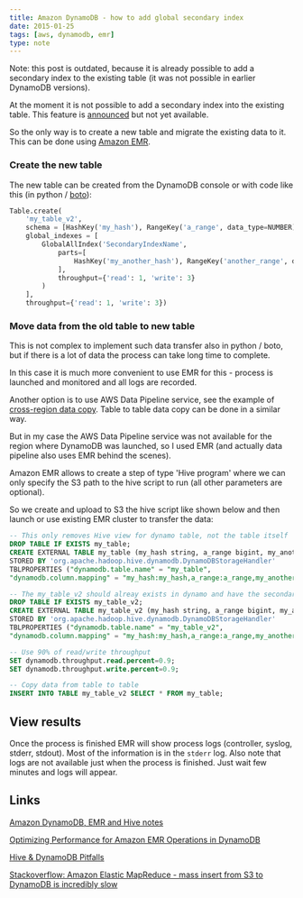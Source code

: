 ```yaml
---
title: Amazon DynamoDB - how to add global secondary index
date: 2015-01-25
tags: [aws, dynamodb, emr]
type: note
---
```


Note: this post is outdated, because it is already possible to add a secondary index to the existing table (it was not possible in earlier DynamoDB versions).

At the moment it is not possible to add a secondary index into the existing table.
This feature is [announced](https://forums.aws.amazon.com/ann.jspa?annID=2650) but not yet available.

So the only way is to create a new table and migrate the existing data to it.
This can be done using [Amazon EMR](http://docs.aws.amazon.com/ElasticMapReduce/latest/DeveloperGuide/emr-what-is-emr.html).
<!-- more -->

### Create the new table

The new table can be created from the DynamoDB console or with code like this (in python / [boto](http://boto.readthedocs.org/en/latest/ref/dynamodb.html)):

```python
Table.create(
    'my_table_v2',
    schema = [HashKey('my_hash'), RangeKey('a_range', data_type=NUMBER)],
    global_indexes = [
        GlobalAllIndex('SecondaryIndexName',
            parts=[
                HashKey('my_another_hash'), RangeKey('another_range', data_type=NUMBER)
            ],
            throughput={'read': 1, 'write': 3}
        )
    ],
    throughput={'read': 1, 'write': 3})
```

### Move data from the old table to new table

This is not complex to implement such data transfer also in python / boto, but if there is a lot of data the process can take long time to complete.

In this case it is much more convenient to use EMR for this - process is launched and monitored and all logs are recorded.

Another option is to use AWS Data Pipeline service, see the example of [cross-region data copy](http://docs.aws.amazon.com/datapipeline/latest/DeveloperGuide/dp-crossregion-ddb.html). Table to table data copy can be done in a similar way.

But in my case the AWS Data Pipeline service was not available for the region where DynamoDB was launched, so I used EMR (and actually data pipeline also uses EMR behind the scenes).

Amazon EMR allows to create a step of type 'Hive program' where we can only specify the S3 path to the hive script to run (all other parameters are optional).

So we create and upload to S3 the hive script like shown below and then launch or use existing EMR cluster to transfer the data:

```sql
-- This only removes Hive view for dynamo table, not the table itself
DROP TABLE IF EXISTS my_table;
CREATE EXTERNAL TABLE my_table (my_hash string, a_range bigint, my_another_hash string, another_range bigint)
STORED BY 'org.apache.hadoop.hive.dynamodb.DynamoDBStorageHandler'
TBLPROPERTIES ("dynamodb.table.name" = "my_table",
"dynamodb.column.mapping" = "my_hash:my_hash,a_range:a_range,my_another_hash:my_another_hash,another_range:another_range");

-- The my_table_v2 should alreay exists in dynamo and have the secondary index
DROP TABLE IF EXISTS my_table_v2;
CREATE EXTERNAL TABLE my_table_v2 (my_hash string, a_range bigint, my_another_hash string, another_range bigint)
STORED BY 'org.apache.hadoop.hive.dynamodb.DynamoDBStorageHandler'
TBLPROPERTIES ("dynamodb.table.name" = "my_table_v2",
"dynamodb.column.mapping" = "my_hash:my_hash,a_range:a_range,my_another_hash:my_another_hash,another_range:another_range");

-- Use 90% of read/write throughput
SET dynamodb.throughput.read.percent=0.9;
SET dynamodb.throughput.write.percent=0.9;

-- Copy data from table to table
INSERT INTO TABLE my_table_v2 SELECT * FROM my_table;
```

## View results

Once the process is finished EMR will show process logs (controller, syslog, stderr, stdout).
Most of the information is in the `stderr` log.
Also note that logs are not available just when the process is finished. Just wait few minutes and logs will appear.

## Links

[Amazon DynamoDB, EMR and Hive notes](http://serebrov.github.io/html/2015-01-24-aws-dynamodb-emr-hive.html)

[Optimizing Performance for Amazon EMR Operations in DynamoDB](http://docs.aws.amazon.com/ElasticMapReduce/latest/DeveloperGuide/EMR_Hive_Optimizing.html)

[Hive & DynamoDB Pitfalls](http://arjon.es/2014/01/29/hive-dynamodb-pitfalls/)

[Stackoverflow: Amazon Elastic MapReduce - mass insert from S3 to DynamoDB is incredibly slow](http://stackoverflow.com/questions/10683136/amazon-elastic-mapreduce-mass-insert-from-s3-to-dynamodb-is-incredibly-slow)
